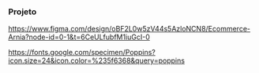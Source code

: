### Projeto

https://www.figma.com/design/oBF2L0w5zV44s5AzloNCN8/Ecommerce-Arnia?node-id=0-1&t=6CeULfubfM1iuGcI-0

https://fonts.google.com/specimen/Poppins?icon.size=24&icon.color=%235f6368&query=poppins

